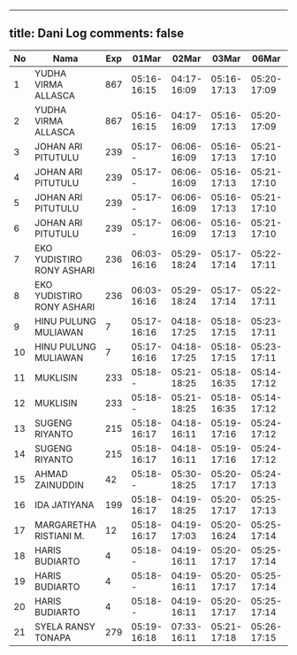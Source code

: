 
---
title: Dani Log
comments: false
---

| No | Nama | Exp | 01Mar | 02Mar | 03Mar | 06Mar | 07Mar | 08Mar |
|-----|-----|-----|-----|-----|-----|-----|-----|-----|
| 1 | YUDHA VIRMA ALLASCA | 867 | 05:16-16:15 | 04:17-16:09 | 05:16-17:13 | 05:20-17:09 | 05:27-17:09 | 05:01-17:16 |
| 2 | YUDHA VIRMA ALLASCA | 867 | 05:16-16:15 | 04:17-16:09 | 05:16-17:13 | 05:20-17:09 | 05:27-17:09 | 05:01-17:16 |
| 3 | JOHAN ARI PITUTULU | 239 | 05:17-- | 06:06-16:09 | 05:16-17:13 | 05:21-17:10 | 05:28-17:09 | 05:01-17:17 |
| 4 | JOHAN ARI PITUTULU | 239 | 05:17-- | 06:06-16:09 | 05:16-17:13 | 05:21-17:10 | 05:28-17:09 | 05:01-17:17 |
| 5 | JOHAN ARI PITUTULU | 239 | 05:17-- | 06:06-16:09 | 05:16-17:13 | 05:21-17:10 | 05:28-17:09 | 05:01-17:17 |
| 6 | JOHAN ARI PITUTULU | 239 | 05:17-- | 06:06-16:09 | 05:16-17:13 | 05:21-17:10 | 05:28-17:09 | 05:01-17:17 |
| 7 | EKO YUDISTIRO RONY ASHARI | 236 | 06:03-16:16 | 05:29-18:24 | 05:17-17:14 | 05:22-17:11 | 05:29-17:11 | 05:03-17:18 |
| 8 | EKO YUDISTIRO RONY ASHARI | 236 | 06:03-16:16 | 05:29-18:24 | 05:17-17:14 | 05:22-17:11 | 05:29-17:11 | 05:03-17:18 |
| 9 | HINU PULUNG MULIAWAN | 7 | 05:17-16:16 | 04:18-17:25 | 05:18-17:15 | 05:23-17:11 | 05:30-17:11 | 05:03-17:19 |
| 10 | HINU PULUNG MULIAWAN | 7 | 05:17-16:16 | 04:18-17:25 | 05:18-17:15 | 05:23-17:11 | 05:30-17:11 | 05:03-17:19 |
| 11 | MUKLISIN | 233 | 05:18-- | 05:21-18:25 | 05:18-16:35 | 05:14-17:12 | 05:30-17:12 | 05:04-17:19 |
| 12 | MUKLISIN | 233 | 05:18-- | 05:21-18:25 | 05:18-16:35 | 05:14-17:12 | 05:30-17:12 | 05:04-17:19 |
| 13 | SUGENG RIYANTO | 215 | 05:18-16:17 | 04:18-16:11 | 05:19-17:16 | 05:24-17:12 | 05:31-17:12 | 05:04-17:20 |
| 14 | SUGENG RIYANTO | 215 | 05:18-16:17 | 04:18-16:11 | 05:19-17:16 | 05:24-17:12 | 05:31-17:12 | 05:04-17:20 |
| 15 | AHMAD ZAINUDDIN | 42 | 05:18-- | 05:30-18:25 | 05:20-17:17 | 05:24-17:13 | 05:31-17:13 | 05:05-17:20 |
| 16 | IDA JATIYANA | 199 | 05:18-16:17 | 04:19-18:25 | 05:20-17:17 | 05:25-17:13 | 05:32-17:13 | 05:05-17:21 |
| 17 | MARGARETHA RISTIANI M. | 12 | 05:18-16:17 | 04:19-17:03 | 05:20-16:24 | 05:25-17:14 | 05:32-17:13 | 05:05-17:21 |
| 18 | HARIS BUDIARTO | 4 | 05:18-- | 04:19-16:11 | 05:20-17:17 | 05:25-17:14 | 05:32-17:14 | 05:06-17:21 |
| 19 | HARIS BUDIARTO | 4 | 05:18-- | 04:19-16:11 | 05:20-17:17 | 05:25-17:14 | 05:32-17:14 | 05:06-17:21 |
| 20 | HARIS BUDIARTO | 4 | 05:18-- | 04:19-16:11 | 05:20-17:17 | 05:25-17:14 | 05:32-17:14 | 05:06-17:21 |
| 21 | SYELA RANSY TONAPA | 279 | 05:19-16:18 | 07:33-16:11 | 05:21-17:18 | 05:26-17:15 | 05:33-17:15 | 05:07-17:22 |
